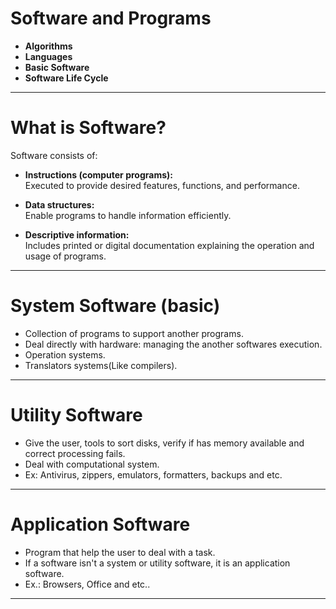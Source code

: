 # Software and Programs

- **Algorithms**  
- **Languages**  
- **Basic Software** 
- **Software Life Cycle**  

---
# What is Software?  

Software consists of:  

- **Instructions (computer programs):**  
  Executed to provide desired features, functions, and performance.  

- **Data structures:**  
  Enable programs to handle information efficiently.  

- **Descriptive information:**  
  Includes printed or digital documentation explaining the operation and usage of programs.  

---
# System Software (basic)

- Collection of programs to support another programs.
- Deal directly with hardware: managing the another softwares execution.
- Operation systems.
- Translators systems(Like compilers).

---
# Utility Software

- Give the user, tools to sort disks, verify if has memory available and correct processing fails.
- Deal with computational system.
- Ex: Antivirus, zippers, emulators, formatters, backups and etc.

---
# Application Software

- Program that help the user to deal with a task.
- If a software isn't a system or utility software, it is an application software.
- Ex.: Browsers, Office and etc..

---